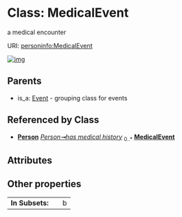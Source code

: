 
# Class: MedicalEvent


a medical encounter

URI: [personinfo:MedicalEvent](https://w3id.org/linkml/examples/personinfo/MedicalEvent)


[![img](https://yuml.me/diagram/nofunky;dir:TB/class/[Person],[Person]++-%20has%20medical%20history%200..*>[MedicalEvent],[Event]^-[MedicalEvent],[Event])](https://yuml.me/diagram/nofunky;dir:TB/class/[Person],[Person]++-%20has%20medical%20history%200..*>[MedicalEvent],[Event]^-[MedicalEvent],[Event])

## Parents

 *  is_a: [Event](Event.md) - grouping class for events

## Referenced by Class

 *  **[Person](Person.md)** *[Person➞has medical history](Person_has_medical_history.md)*  <sub>0..\*</sub>  **[MedicalEvent](MedicalEvent.md)**

## Attributes


## Other properties

|  |  |  |
| --- | --- | --- |
| **In Subsets:** | | b |

